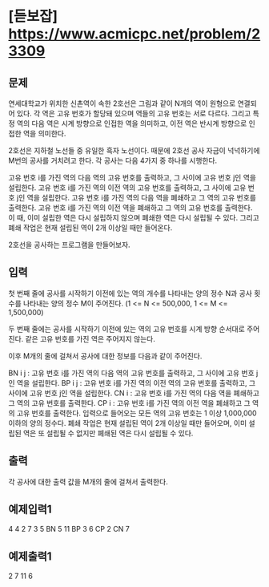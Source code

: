 # [듣보잡] https://www.acmicpc.net/problem/23309

## 문제
연세대학교가 위치한 신촌역이 속한 2호선은 그림과 같이 N개의 역이 원형으로 연결되어 있다. 각 역은 고유 번호가 할당돼 있으며 역들의 고유 번호는 서로 다르다. 그리고 특정 역의 다음 역은 시계 방향으로 인접한 역을 의미하고, 이전 역은 반시계 방향으로 인접한 역을 의미한다.

2호선은 지하철 노선들 중 유일한 흑자 노선이다. 때문에 2호선 공사 자금이 넉넉하기에 M번의 공사를 거치려고 한다. 각 공사는 다음 4가지 중 하나를 시행한다.

고유 번호 i를 가진 역의 다음 역의 고유 번호를 출력하고, 그 사이에 고유 번호 j인 역을 설립한다.
고유 번호 i를 가진 역의 이전 역의 고유 번호를 출력하고, 그 사이에 고유 번호 j인 역을 설립한다.
고유 번호 i를 가진 역의 다음 역을 폐쇄하고 그 역의 고유 번호를 출력한다.
고유 번호 i를 가진 역의 이전 역을 폐쇄하고 그 역의 고유 번호를 출력한다.
이 때, 이미 설립한 역은 다시 설립하지 않으며 폐쇄한 역은 다시 설립될 수 있다. 그리고 폐쇄 작업은 현재 설립된 역이 $2$개 이상일 때만 들어온다.

2호선을 공사하는 프로그램을 만들어보자.

## 입력
첫 번째 줄에 공사를 시작하기 이전에 있는 역의 개수를 나타내는 양의 정수 N과 공사 횟수를 나타내는 양의 정수 M이 주어진다. (1 <= N <= 500,000, 1 <= M <= 1,500,000)

두 번째 줄에는 공사를 시작하기 이전에 있는 역의 고유 번호를 시계 방향 순서대로 주어진다. 같은 고유 번호를 가진 역은 주어지지 않는다.

이후 M개의 줄에 걸쳐서 공사에 대한 정보를 다음과 같이 주어진다.

BN i j : 고유 번호 i를 가진 역의 다음 역의 고유 번호를 출력하고, 그 사이에 고유 번호 j인 역을 설립한다.
BP i j : 고유 번호 i를 가진 역의 이전 역의 고유 번호를 출력하고, 그 사이에 고유 번호 j인 역을 설립한다.
CN i : 고유 번호 i를 가진 역의 다음 역을 폐쇄하고 그 역의 고유 번호를 출력한다.
CP i : 고유 번호 i를 가진 역의 이전 역을 폐쇄하고 그 역의 고유 번호를 출력한다.
입력으로 들어오는 모든 역의 고유 번호는 1 이상 1,000,000 이하의 양의 정수다. 폐쇄 작업은 현재 설립된 역이 2개 이상일 때만 들어오며, 이미 설립된 역은 또 설립될 수 없지만 폐쇄된 역은 다시 설립될 수 있다.

## 출력
각 공사에 대한 출력 값을 M개의 줄에 걸쳐서 출력한다.

## 예제입력1
4 4
2 7 3 5
BN 5 11
BP 3 6
CP 2
CN 7

## 예제출력1
2
7
11
6
